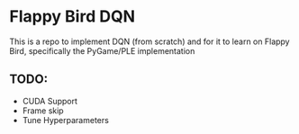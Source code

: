 # Flappy Bird DQN

This is a repo to implement DQN (from scratch) and for it to learn on Flappy Bird, specifically the PyGame/PLE implementation

## TODO:
* CUDA Support
* Frame skip
* Tune Hyperparameters
